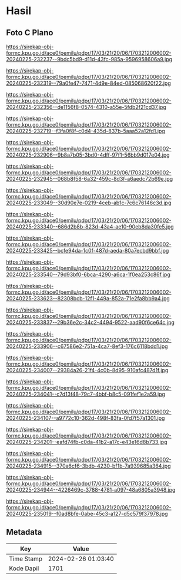 # Hasil

## Foto C Plano

https://sirekap-obj-formc.kpu.go.id/ace0/pemilu/pdpr/17/03/21/20/06/1703212006002-20240225-232237--9bdc5bd9-d11d-43fc-985a-9596958606a9.jpg

https://sirekap-obj-formc.kpu.go.id/ace0/pemilu/pdpr/17/03/21/20/06/1703212006002-20240225-232319--79a0fe47-7471-4d9e-84ed-085068620f22.jpg

https://sirekap-obj-formc.kpu.go.id/ace0/pemilu/pdpr/17/03/21/20/06/1703212006002-20240225-232356--de1156f8-0574-4310-a55e-5fdb2f21cd37.jpg

https://sirekap-obj-formc.kpu.go.id/ace0/pemilu/pdpr/17/03/21/20/06/1703212006002-20240225-232719--f3fa0f8f-c0d4-435d-837b-5aaa52a12fd1.jpg

https://sirekap-obj-formc.kpu.go.id/ace0/pemilu/pdpr/17/03/21/20/06/1703212006002-20240225-232906--9b8a7b05-3bd0-4dff-97f1-56bb9d017e04.jpg

https://sirekap-obj-formc.kpu.go.id/ace0/pemilu/pdpr/17/03/21/20/06/1703212006002-20240225-232945--068b8f58-6a32-459c-8d3f-a6aedc72b69e.jpg

https://sirekap-obj-formc.kpu.go.id/ace0/pemilu/pdpr/17/03/21/20/06/1703212006002-20240225-233049--30d90e7e-0219-4ceb-ab1c-7c6c76146c3d.jpg

https://sirekap-obj-formc.kpu.go.id/ace0/pemilu/pdpr/17/03/21/20/06/1703212006002-20240225-233340--686d2b8b-823d-43a4-ae10-90eb8da30fe5.jpg

https://sirekap-obj-formc.kpu.go.id/ace0/pemilu/pdpr/17/03/21/20/06/1703212006002-20240225-233425--bcfe94da-1c0f-487d-aeda-80a7ecbd9bbf.jpg

https://sirekap-obj-formc.kpu.go.id/ace0/pemilu/pdpr/17/03/21/20/06/1703212006002-20240225-233540--79d93bf0-6bca-4290-a6ca-1f0ea253c86f.jpg

https://sirekap-obj-formc.kpu.go.id/ace0/pemilu/pdpr/17/03/21/20/06/1703212006002-20240225-233623--82308bcb-12f1-449a-852a-71e2fa8bb9a4.jpg

https://sirekap-obj-formc.kpu.go.id/ace0/pemilu/pdpr/17/03/21/20/06/1703212006002-20240225-233837--29b36e2c-34c2-4494-9522-aad90f6ce64c.jpg

https://sirekap-obj-formc.kpu.go.id/ace0/pemilu/pdpr/17/03/21/20/06/1703212006002-20240225-233906--c67586e2-751a-4ca7-8ef3-176c6118bdd1.jpg

https://sirekap-obj-formc.kpu.go.id/ace0/pemilu/pdpr/17/03/21/20/06/1703212006002-20240225-234007--29384a26-21f4-4c0b-8d95-910afc487d1f.jpg

https://sirekap-obj-formc.kpu.go.id/ace0/pemilu/pdpr/17/03/21/20/06/1703212006002-20240225-234041--c7d13f48-79c7-4bbf-b8c5-091fef1e2a59.jpg

https://sirekap-obj-formc.kpu.go.id/ace0/pemilu/pdpr/17/03/21/20/06/1703212006002-20240225-234107--a9772c10-362d-498f-83fa-0fd7f57a1301.jpg

https://sirekap-obj-formc.kpu.go.id/ace0/pemilu/pdpr/17/03/21/20/06/1703212006002-20240225-234201--eafd74fb-c0da-41b2-a17c-e43e16d8b733.jpg

https://sirekap-obj-formc.kpu.go.id/ace0/pemilu/pdpr/17/03/21/20/06/1703212006002-20240225-234915--370a6cf6-3bdb-4230-bf1b-7a939685a364.jpg

https://sirekap-obj-formc.kpu.go.id/ace0/pemilu/pdpr/17/03/21/20/06/1703212006002-20240225-234944--4226469c-3788-4781-a097-48a6805a3948.jpg

https://sirekap-obj-formc.kpu.go.id/ace0/pemilu/pdpr/17/03/21/20/06/1703212006002-20240225-235019--f0ad8bfe-0abe-45c3-a127-d5c579f37978.jpg


## Metadata

| Key        | Value               |
| ---------- | ------------------- |
| Time Stamp | 2024-02-26 01:03:40 |
| Kode Dapil | 1701                |



